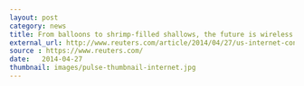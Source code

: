 ```yaml
---
layout: post
category: news
title: From balloons to shrimp-filled shallows, the future is wireless
external_url: http://www.reuters.com/article/2014/04/27/us-internet-connect-idUSBREA3Q0OH20140427
source : https://www.reuters.com/
date:   2014-04-27
thumbnail: images/pulse-thumbnail-internet.jpg
---
```

